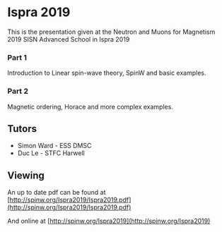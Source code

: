# Ispra 2019

This is the presentation given at the Neutron and Muons for Magnetism 2019 SISN Advanced School in Ispra 2019

### Part 1

Introduction to Linear spin-wave theory, SpinW and basic examples.

### Part 2

Magnetic ordering, Horace and more complex examples.


## Tutors

- Simon Ward - ESS DMSC
- Duc Le - STFC Harwell

## Viewing

An up to date pdf can be found at [http://spinw.org/Ispra2019/Ispra2019.pdf](http://spinw.org/Ispra2019/Ispra2019.pdf)

And online at [http://spinw.org/Ispra2019](http://spinw.org/Ispra2019)

